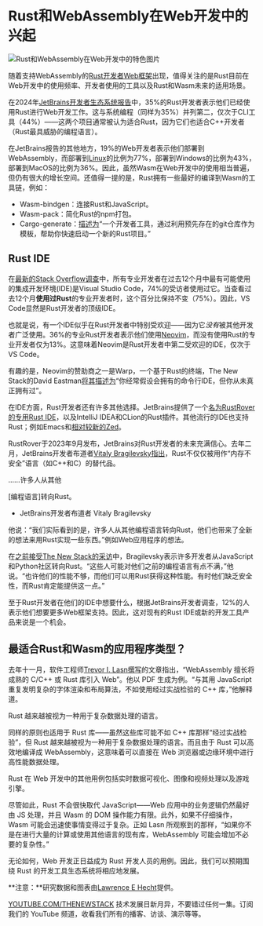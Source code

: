 # Rust和WebAssembly在Web开发中的兴起

![Rust和WebAssembly在Web开发中的特色图片](https://cdn.thenewstack.io/media/2025/01/1f6026cd-getty-images-hqcjql0xgys-unsplashb-1024x576.jpg)

随着支持WebAssembly的[Rust开发者Web框架](https://thenewstack.io/want-a-web-framework-for-rust-not-javascript-try-leptos/)出现，值得关注的是Rust目前在Web开发中的使用频率、开发者使用的工具以及Rust和Wasm未来的适用场景。

在2024年[JetBrains开发者生态系统报告](https://www.jetbrains.com/lp/devecosystem-2024/)中，35%的Rust开发者表示他们已经使用Rust进行Web开发工作。这与系统编程（同样为35%）并列第二，仅次于CLI工具（44%）——这两个项目通常被认为适合Rust，因为它们也适合C++开发者（Rust最具威胁的编程语言）。

在JetBrains报告的其他地方，19%的Web开发者表示他们部署到WebAssembly，而部署到[Linux](https://thenewstack.io/introduction-to-linux-operating-system)的比例为77%，部署到Windows的比例为43%，部署到MacOS的比例为36%。因此，虽然Wasm在Web开发中的使用相当普遍，但仍有很大的增长空间。还值得一提的是，Rust拥有一些最好的编译到Wasm的工具链，例如：

- Wasm-bindgen：连接Rust和JavaScript。
- Wasm-pack：简化Rust的npm打包。
- Cargo-generate：[描述为](https://crates.io/crates/cargo-generate)“一个开发者工具，通过利用预先存在的git仓库作为模板，帮助你快速启动一个新的Rust项目。”

## Rust IDE

在[最新的Stack Overflow调查](https://survey.stackoverflow.co/2024/technology#most-popular-technologies-new-collab-tools-prof)中，所有专业开发者在过去12个月中最有可能使用的集成开发环境(IDE)是Visual Studio Code，74%的受访者使用过它。当查看过去12个月**使用过Rust**的专业开发者时，这个百分比保持不变（75%）。因此，VS Code显然是Rust开发者的顶级IDE。

也就是说，有一个IDE似乎在Rust开发者中特别受欢迎——因为它*没有*被其他开发者广泛使用。36%的专业Rust开发者表示他们使用[Neovim](https://neovim.io/)，而没有使用Rust的专业开发者仅为13%。这意味着Neovim是Rust开发者中第二受欢迎的IDE，仅次于VS Code。

有趣的是，Neovim的赞助商之一是Warp，一个基于Rust的终端，The New Stack的David Eastman[将其描述为](https://thenewstack.io/a-review-of-warp-another-rust-based-terminal/)“你经常假设会拥有的命令行IDE，但你从未真正拥有过”。

在IDE方面，Rust开发者还有许多其他选择。JetBrains提供了一个[名为RustRover的专用Rust IDE](https://thenewstack.io/the-rust-community-matures-with-jetbrains-rustrover-ide/)，以及IntelliJ IDEA和CLion的Rust插件。其他流行的IDE也支持Rust；例如Emacs和[相对较新的Zed](https://thenewstack.io/zed-a-new-multiplayer-code-editor-from-the-creators-of-atom/)。

RustRover于2023年9月发布，JetBrains对Rust开发者的未来充满信心。去年二月，JetBrains开发者布道者[Vitaly Bragilevsky指出](https://mainmatter.com/blog/2024/02/29/launching-rustrover/)，Rust不仅仅被用作“内存不安全”语言（如C++和C）的替代品。

……许多人从其他

[编程语言]转向Rust。
- JetBrains开发者布道者 Vitaly Bragilevsky

他说：“我们实际看到的是，许多人从其他编程语言转向Rust，他们也带来了全新的想法来用Rust实现一些东西。”例如Web应用程序的想法。

在[之前接受The New Stack的采访](https://thenewstack.io/dedicated-ide-for-rust-released-by-jetbrains/)中，Bragilevsky表示许多开发者从JavaScript和Python社区转向Rust。“这些人可能对他们之前的编程语言有点不满，”他说。“也许他们的性能不够，而他们可以用Rust获得这种性能。有时他们缺乏安全性，而Rust肯定能提供这一点。”

至于Rust开发者在他们的IDE中想要什么，根据JetBrains开发者调查，12%的人表示他们想要更多Web框架支持。因此，这对现有的Rust IDE或新的开发工具产品来说是一个机会。

## 最适合Rust和Wasm的应用程序类型？
去年十一月，软件工程师[Trevor I. Lasn撰写](https://www.trevorlasn.com/blog/webassembly-when-and-when-not-to-use-it)的文章指出，“WebAssembly 擅长将成熟的 C/C++ 或 Rust 库引入 Web”。他以 PDF 生成为例。“与其用 JavaScript 重复发明复杂的字体渲染和布局算法，不如使用经过实战检验的 C++ 库，”他解释道。

Rust 越来越被视为一种用于复杂数据处理的语言。

同样的原则也适用于 Rust 库——虽然这些库可能不如 C++ 库那样“经过实战检验”，但 Rust 越来越被视为一种用于复杂数据处理的语言。而且由于 Rust 可以高效地编译成 WebAssembly，这意味着可以直接在 Web 浏览器或边缘环境中进行高性能数据处理。

Rust 在 Web 开发中的其他用例包括实时数据可视化、图像和视频处理以及游戏引擎。

尽管如此，Rust 不会很快取代 JavaScript——Web 应用中的业务逻辑仍然最好由 JS 处理，并且 Wasm 的 DOM 操作能力有限。此外，如果不仔细操作，Wasm 可能会迅速使事情变得过于复杂。正如 Lasn 所观察到的那样，“如果你不是在进行大量的计算或使用其他语言的现有库，WebAssembly 可能会增加不必要的复杂性。”

无论如何，Web 开发正日益成为 Rust 开发人员的用例。因此，我们可以预期围绕 Rust 的开发工具生态系统将相应地发展。

**注意：**研究数据和图表由[Lawrence E Hecht](https://thenewstack.io/author/lawrence-hecht/)提供。

[YOUTUBE.COM/THENEWSTACK](https://youtube.com/thenewstack?sub_confirmation=1)  技术发展日新月异，不要错过任何一集。订阅我们的 YouTube 频道，收看我们所有的播客、访谈、演示等等。